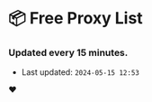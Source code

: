 # :package: Free Proxy List
### Updated every 15 minutes.

- Last updated: `2024-05-15 12:53`

:heart:
